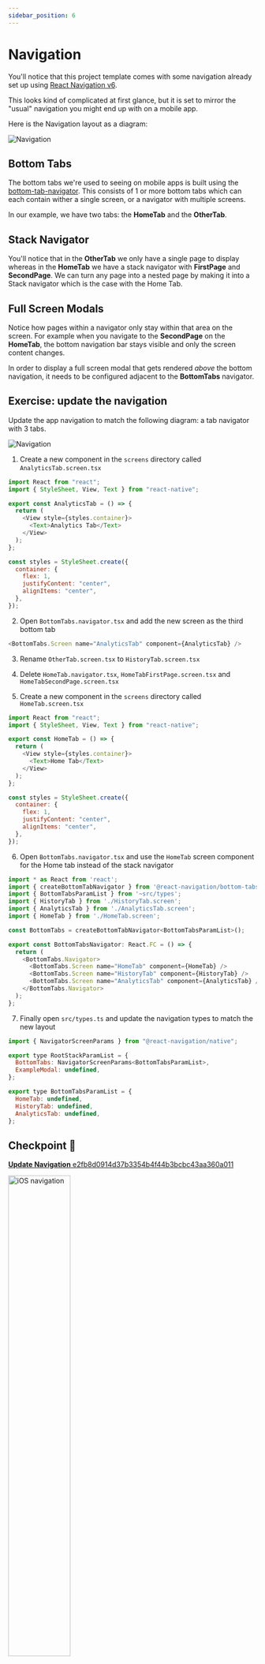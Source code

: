 ```yaml
---
sidebar_position: 6
---
```


# Navigation

You'll notice that this project template comes with some navigation already set up using [React Navigation v6](https://reactnavigation.org/docs/6.x/getting-started/).

This looks kind of complicated at first glance, but it is set to mirror the "usual" navigation you might end up with on a mobile app.

Here is the Navigation layout as a diagram:

<img src="/img/navigation/navigation.png" alt="Navigation" />

## Bottom Tabs

The bottom tabs we're used to seeing on mobile apps is built using the [bottom-tab-navigator](https://reactnavigation.org/docs/6.x/bottom-tab-navigator). This consists of 1 or more bottom tabs which can each contain wither a single screen, or a navigator with multiple screens.

In our example, we have two tabs: the **HomeTab** and the **OtherTab**.

## Stack Navigator

You'll notice that in the **OtherTab** we only have a single page to display whereas in the **HomeTab** we have a stack navigator with **FirstPage** and **SecondPage**. We can turn any page into a nested page by making it into a Stack navigator which is the case with the Home Tab.

## Full Screen Modals

Notice how pages within a navigator only stay within that area on the screen. For example when you navigate to the **SecondPage** on the **HomeTab**, the bottom navigation bar stays visible and only the screen content changes.

In order to display a full screen modal that gets rendered _above_ the bottom navigation, it needs to be configured adjacent to the **BottomTabs** navigator.

## Exercise: update the navigation

Update the app navigation to match the following diagram: a tab navigator with 3 tabs.

<img src="/img/navigation/new-navigation.png" alt="Navigation" />

1. Create a new component in the `screens` directory called `AnalyticsTab.screen.tsx`

```js title="AnalyticsTab.screen.tsx"
import React from "react";
import { StyleSheet, View, Text } from "react-native";

export const AnalyticsTab = () => {
  return (
    <View style={styles.container}>
      <Text>Analytics Tab</Text>
    </View>
  );
};

const styles = StyleSheet.create({
  container: {
    flex: 1,
    justifyContent: "center",
    alignItems: "center",
  },
});
```

2. Open `BottomTabs.navigator.tsx` and add the new screen as the third bottom tab

```js
<BottomTabs.Screen name="AnalyticsTab" component={AnalyticsTab} />
```

3. Rename `OtherTab.screen.tsx` to `HistoryTab.screen.tsx`

4. Delete `HomeTab.navigator.tsx`, `HomeTabFirstPage.screen.tsx` and `HomeTabSecondPage.screen.tsx`

5. Create a new component in the `screens` directory called `HomeTab.screen.tsx`

```js title="HomeTab.screen.tsx"
import React from "react";
import { StyleSheet, View, Text } from "react-native";

export const HomeTab = () => {
  return (
    <View style={styles.container}>
      <Text>Home Tab</Text>
    </View>
  );
};

const styles = StyleSheet.create({
  container: {
    flex: 1,
    justifyContent: "center",
    alignItems: "center",
  },
});
```

6. Open `BottomTabs.navigator.tsx` and use the `HomeTab` screen component for the Home tab instead of the stack navigator

```js title="BottomTabs.navigator.tsx"
import * as React from 'react';
import { createBottomTabNavigator } from '@react-navigation/bottom-tabs';
import { BottomTabsParamList } from '~src/types';
import { HistoryTab } from './HistoryTab.screen';
import { AnalyticsTab } from './AnalyticsTab.screen';
import { HomeTab } from './HomeTab.screen';

const BottomTabs = createBottomTabNavigator<BottomTabsParamList>();

export const BottomTabsNavigator: React.FC = () => {
  return (
    <BottomTabs.Navigator>
      <BottomTabs.Screen name="HomeTab" component={HomeTab} />
      <BottomTabs.Screen name="HistoryTab" component={HistoryTab} />
      <BottomTabs.Screen name="AnalyticsTab" component={AnalyticsTab} />
    </BottomTabs.Navigator>
  );
};
```

7. Finally open `src/types.ts` and update the navigation types to match the new layout

```js title="types.ts"
import { NavigatorScreenParams } from "@react-navigation/native";

export type RootStackParamList = {
  BottomTabs: NavigatorScreenParams<BottomTabsParamList>,
  ExampleModal: undefined,
};

export type BottomTabsParamList = {
  HomeTab: undefined,
  HistoryTab: undefined,
  AnalyticsTab: undefined,
};
```

## Checkpoint 🔗

[**Update Navigation** e2fb8d0914d37b3354b4f44b3bcbc43aa360a011](https://github.com/kadikraman/mood-tracker/commit/e2fb8d0914d37b3354b4f44b3bcbc43aa360a011)

<img src="/img/navigation/ios.png" alt="iOS navigation" width="50%" />
<img src="/img/navigation/android.png" alt="Android navigation" width="50%"  />
